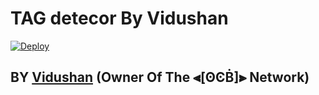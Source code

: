 # TAG detecor By Vidushan

<a href="https://heroku.com/deploy?template=https://github.com/eXtizi/tagchk" rel="nofollow"><img src="https://camo.githubusercontent.com/6979881d5a96b7b18a057083bb8aeb87ba35fc279452e29034c1e1c49ade0636/68747470733a2f2f7777772e6865726f6b7563646e2e636f6d2f6465706c6f792f627574746f6e2e737667" alt="Deploy" data-canonical-src="https://www.herokucdn.com/deploy/button.svg" style="max-width:100%;"></a>


## BY [Vidushan](https://www.instagram.com/imvidushan) (Owner Of The ⫷[ʘϾḂ]⫸ Network)
